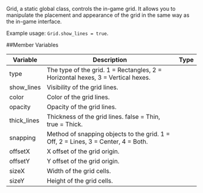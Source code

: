 Grid, a static global class, controls the in-game grid. It allows you to manipulate the placement and appearance of the grid in the same way as the in-game interface.

Example usage: `Grid.show_lines = true`.

##Member Variables

Variable | Description | Type
-- | -- | :--
<a class="anchor" id="type"></a>type | The type of the grid. 1 = Rectangles, 2 = Horizontal hexes, 3 = Vertical hexes.  | [<span class="tag int"></span>](types.md)
<a class="anchor" id="show_lines"></a>show_lines | Visibility of the grid lines. | [<span class="tag boo"></span>](types.md)
<a class="anchor" id="color"></a>color | Color of the grid lines. | [<span class="tag col"></span>](types.md)
<a class="anchor" id="opacity"></a>opacity | Opacity of the grid lines. | [<span class="tag flo"></span>](types.md)
<a class="anchor" id="thick_lines"></a>thick_lines | Thickness of the grid lines. false = Thin, true = Thick. | [<span class="tag boo"></span>](types.md)
<a class="anchor" id="snapping"></a>snapping | Method of snapping objects to the grid. 1 = Off, 2 = Lines, 3 = Center, 4 = Both. | [<span class="tag int"></span>](types.md)
<a class="anchor" id="offsetx"></a>offsetX | X offset of the grid origin. | [<span class="tag flo"></span>](types.md)
<a class="anchor" id="offsety"></a>offsetY | Y offset of the grid origin. | [<span class="tag flo"></span>](types.md)
<a class="anchor" id="sizex"></a>sizeX | Width of the grid cells. | [<span class="tag flo"></span>](types.md)
<a class="anchor" id="sizey"></a>sizeY | Height of the grid cells. | [<span class="tag flo"></span>](types.md)
